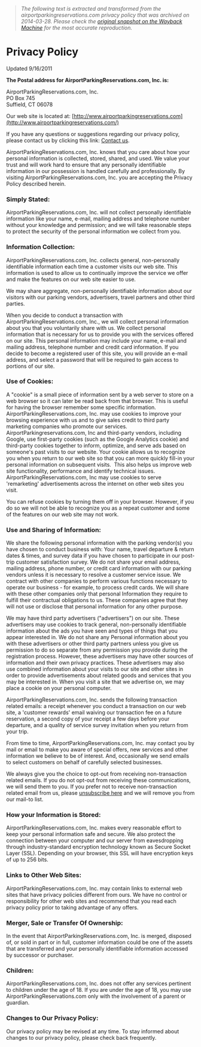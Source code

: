 > *The following text is extracted and transformed from the airportparkingreservations.com privacy policy that was archived on 2014-03-28. Please check the [original snapshot on the Wayback Machine](https://web.archive.org/web/20140328103530id_/http%3A//www.airportparkingreservations.com/page/privacy-policy) for the most accurate reproduction.*

# Privacy Policy

Updated 9/16/2011

**The Postal address for AirportParkingReservations.com, Inc. is:**

AirportParkingReservations.com, Inc.  
PO Box 745  
Suffield, CT 06078

Our web site is located at: [http://www.airportparkingreservations.com](http://www.airportparkingreservations.com/)

If you have any questions or suggestions regarding our privacy policy, please contact us by clicking this link: [Contact us](http://www.airportparkingreservations.com/contactus).

AirportParkingReservations.com, Inc. knows that you care about how your personal information is collected, stored, shared, and used. We value your trust and will work hard to ensure that any personally identifiable information in our possession is handled carefully and professionally. By visiting AirportParkingReservations.com, Inc. you are accepting the Privacy Policy described herein.

###  Simply Stated:

AirportParkingReservations.com, Inc. will not collect personally identifiable information like your name, e-mail, mailing address and telephone number without your knowledge and permission; and we will take reasonable steps to protect the security of the personal information we collect from you.

###  Information Collection:

AirportParkingReservations.com, Inc. collects general, non-personally identifiable information each time a customer visits our web site. This information is used to allow us to continually improve the service we offer and make the features on our web site easier to use.

We may share aggregate, non-personally identifiable information about our visitors with our parking vendors, advertisers, travel partners and other third parties.

When you decide to conduct a transaction with AirportParkingReservations.com, Inc., we will collect personal information about you that you voluntarily share with us. We collect personal information that is necessary for us to provide you with the services offered on our site. This personal information may include your name, e-mail and mailing address, telephone number and credit card information. If you decide to become a registered user of this site, you will provide an e-mail address, and select a password that will be required to gain access to portions of our site.

###  Use of Cookies:

A "cookie" is a small piece of information sent by a web server to store on a web browser so it can later be read back from that browser. This is useful for having the browser remember some specific information. AirportParkingReservations.com, Inc. may use cookies to improve your browsing experience with us and to give sales credit to third party marketing companies who promote our services. AirportParkingreservations.com, Inc and third-party vendors, including Google, use first-party cookies (such as the Google Analytics cookie) and third-party cookies together to inform, optimize, and serve ads based on someone's past visits to our website. Your cookie allows us to recognize you when you return to our web site so that you can more quickly fill-in your personal information on subsequent visits.  This also helps us improve web site functionality, performance and identify technical issues.  AirportParkingReservations.com, Inc may use cookies to serve 'remarketing' advertisements across the internet on other web sites you visit.

You can refuse cookies by turning them off in your browser. However, if you do so we will not be able to recognize you as a repeat customer and some of the features on our web site may not work.

###  Use and Sharing of Information:

We share the following personal information with the parking vendor(s) you have chosen to conduct business with: Your name, travel departure & return dates & times, and survey data if you have chosen to participate in our post-trip customer satisfaction survey. We do not share your email address, mailing address, phone number, or credit card information with our parking vendors unless it is necessary to resolve a customer service issue. We contract with other companies to perform various functions necessary to operate our business - for example, to process credit cards. We will share with these other companies only that personal Information they require to fulfill their contractual obligations to us. These companies agree that they will not use or disclose that personal information for any other purpose.

We may have third party advertisers ("advertisers") on our site. These advertisers may use cookies to track general, non-personally identifiable information about the ads you have seen and types of things that you appear interested in. We do not share any Personal information about you with these advertisers or other third party partners unless you give us permission to do so separate from any permission you provide during the registration process. However, these advertisers may have other sources of information and their own privacy practices. These advertisers may also use combined information about your visits to our site and other sites in order to provide advertisements about related goods and services that you may be interested in. When you visit a site that we advertise on, we may place a cookie on your personal computer.

AirportParkingReservations.com, Inc. sends the following transaction related emails: a receipt whenever you conduct a transaction on our web site, a 'customer rewards' email waiving our transaction fee on a future reservation, a second copy of your receipt a few days before your departure, and a quality of service survey invitation when you return from your trip.

From time to time, AirportParkingReservations.com, Inc. may contact you by mail or email to make you aware of special offers, new services and other information we believe to be of interest. And, occasionally we send emails to select customers on behalf of carefully selected businesses.

We always give you the choice to opt-out from receiving non-transaction related emails. If you do not opt-out from receiving these communications, we will send them to you. If you prefer not to receive non-transaction related email from us, please [unsubscribe here](http://www.airportparkingreservations.com/unsubscribe) and we will remove you from our mail-to list.

###  How your Information is Stored:

AirportParkingReservations.com, Inc. makes every reasonable effort to keep your personal information safe and secure. We also protect the connection between your computer and our server from eavesdropping through industry-standard encryption technology known as Secure Socket Layer (SSL). Depending on your browser, this SSL will have encryption keys of up to 256 bits.

###  Links to Other Web Sites:

AirportParkingReservations.com, Inc. may contain links to external web sites that have privacy policies different from ours. We have no control or responsibility for other web sites and recommend that you read each privacy policy prior to taking advantage of any offers.

###  Merger, Sale or Transfer Of Ownership:

In the event that AirportParkingReservations.com, Inc. is merged, disposed of, or sold in part or in full, customer information could be one of the assets that are transferred and your personally identifiable information accessed by successor or purchaser.

###  Children:

AirportParkingReservations.com, Inc. does not offer any services pertinent to children under the age of 18. If you are under the age of 18, you may use AirportParkingReservations.com only with the involvement of a parent or guardian.

###  Changes to Our Privacy Policy:

Our privacy policy may be revised at any time. To stay informed about changes to our privacy policy, please check back frequently.

